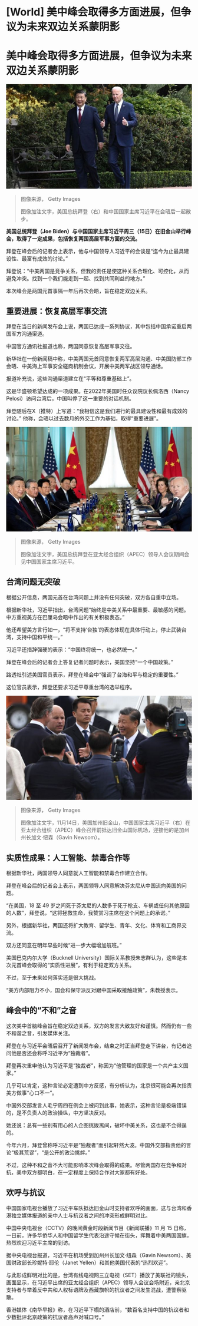 # [World] 美中峰会取得多方面进展，但争议为未来双边关系蒙阴影

#  美中峰会取得多方面进展，但争议为未来双边关系蒙阴影


![美国总统拜登（右）和中国国家主席习近平在会晤后一起散步。](_131737419_gettyimages-1784286629.jpg)

> 图像来源，  Getty Images
>
> 图像加注文字，美国总统拜登（右）和中国国家主席习近平在会晤后一起散步。

**美国总统拜登（Joe Biden）与中国国家主席习近平周三（15日）在旧金山举行峰会，取得了一定成果，包括恢复两国高层军事方面的交流。**

拜登在峰会后的记者会上表示，他与中国领导人习近平的会谈是“迄今为止最具建设性、最富有成效的讨论。”

拜登说：“中美两国是竞争关系，但我的责任是使这种关系合理化、可控化，从而避免冲突。找到一个我们能走到一起、找到共同利益的地方。”

本次峰会是两国元首事隔一年后再次会晤，旨在稳定双边关系。



##  重要进展：恢复高层军事交流

拜登在当日的新闻发布会上说，两国已达成一系列协议，其中包括中国承诺重启两国军方沟通渠道。

中国官方通讯社报道也称，两国同意恢复高层军事交往。

新华社在一份新闻稿中称，中美两国元首同意恢复两军高层沟通、中美国防部工作会晤、中美海上军事安全磋商机制会议，开展中美两军战区领导通话。

报道补充说，这些沟通渠道建立在“平等和尊重基础上”。

这是华盛顿希望达成的一项成果。在2022年美国时任众议院议长佩洛西（Nancy Pelosi）访问台湾后，中国叫停了这一重要的对话机制。

拜登随后在X（推特）上写道：“我相信这是我们进行的最具建设性和最有成效的讨论。” 他称，会晤以过去数月的外交工作为基础，取得“重要进展”。

![美国总统拜登在亚太经合组织（APEC）领导人会议期间会见中国国家主席习近平。](_131737421_gettyimages-1783937954.jpg)

> 图像来源，  Getty Images
>
> 图像加注文字，美国总统拜登在亚太经合组织（APEC）领导人会议期间会见中国国家主席习近平。

##  台湾问题无突破

根据公开信息，两国元首在台湾问题上并没有任何突破，双方各自重申立场。

根据新华社，习近平指出，台湾问题“始终是中美关系中最重要、最敏感的问题。中方重视美方在巴厘岛会晤中作出的有关积极表态。”

他还希望美方言行如一，“将不支持‘台独’的表态体现在具体行动上，停止武装台湾，支持中国和平统一。”

习近平还措辞强硬的表示：“中国终将统一，也必然统一。”

拜登在峰会后的记者会上答复记者问题时表示，美国坚持“一个中国政策。”

路透社引述美国官员表示，拜登在峰会中“强调了台海和平与稳定的重要性。”

这位官员表示，拜登还要求习近平尊重台湾的选举程序。

![11月14日，美国加州旧金山，中国国家主席习近平（右）在亚太经合组织（APEC）峰会召开前抵达旧金山国际机场，迎接他的是加州州长加文·纽森（Gavin Newsom）。](_131737423_gettyimages-1793783822.jpg)

> 图像来源，  Getty Images
>
> 图像加注文字，11月14日，美国加州旧金山，中国国家主席习近平（右）在亚太经合组织（APEC）峰会召开前抵达旧金山国际机场，迎接他的是加州州长加文·纽森（Gavin Newsom）。

##  实质性成果：人工智能、禁毒合作等

根据新华社，两国领导人同意就人工智能和禁毒合作建立合作。

拜登在峰会后的记者会上表示，两国领导人同意解决芬太尼从中国流向美国的问题。

“在美国，18 至 49 岁之间死于芬太尼的人数多于死于枪支、车祸或任何其他原因的人数”，拜登说，“这将拯救生命，我赞赏习主席在这个问题上的承诺。”

另外，根据新华社，两国还将扩大教育、留学生、青年、文化、体育和工商界交流。

双方还同意在明年早些时候“进一步大幅增加航班。”

美国巴克内尔大学（Bucknell University）国际关系教授朱志群认为，这些是本次元首峰会取得的“实质性进展”，有利于稳定双方关系。

不过，至于未来如何落实还是很大挑战。

“美方内部阻力不小，国会和保守派反对跟中国采取接触政策”，朱教授表示。

##  峰会中的“不和”之音

这次美中首脑峰会旨在稳定双边关系，双方的发言大致友好和谨慎。然而仍有一些不和谐之音，引发媒体关注。

拜登在与习近平会晤后召开了新闻发布会，结束之时正当拜登走下讲台，有记者追问他是否还会称呼习近平为“独裁者”。

拜登再次重申他认为习近平是“独裁者”，称因为“他管理的国家是一个共产主义国家。”

几乎可以肯定，这种言论必定遭到中方反感，有分析认为，北京很可能会再次指责美方做事“心口不一”。

中国外交部发言人毛宁周四在例会上被问到此事，她表示，这种言论是极端错误的，是不负责人的政治操纵，中方坚决反对。

她还说：总有一些别有用心的人企图挑拨离间，破坏中美关系，这也是不会得逞的。

今年六月，拜登曾称呼习近平是“独裁者”而引起轩然大波。中国外交部指责他的言论“极其荒谬”，“是公开的政治挑衅。”

不过，这种不和之音不大可能影响本次峰会取得的成果。尽管两国存在竞争和对抗，美中双方都明白，在一定程度上保持合作对大家都有好处。

##  欢呼与抗议

中国国家电视台播放了习近平车队抵达旧金山时支持者欢呼的画面，这与台湾和香港独立媒体报道的亲中人士与抗议者之间的冲突形成鲜明对比。

中国中央电视台（CCTV）的晚间黄金时段新闻节目《新闻联播》11 月 15 日称，一日前，许多华侨华人和中国留学生代表沿途守候在街头，挥舞着中美两国国旗，热烈欢迎习近平主席的到访。

据中央电视台报道，习近平在机场受到加州州长加文·纽森（Gavin Newsom）、美国财政部长珍妮特·耶伦（Janet Yellen）和其他美国代表的“热烈欢迎”。

与此形成鲜明对比的是，台湾有线电视网三立电视（SET）播放了美联社的镜头，画面显示，在习近平出席的亚太经合组织（APEC）领导人会议会场附近，亲北京支持者与举着反中共和人权标语牌及西藏旗帜的抗议者之间发生混战，遭警察驱散。

香港媒体《南华早报》称，在习近平下榻的酒店前，“数百名支持中国的抗议者和少数批评北京政策的抗议者高声对喊口号。”


